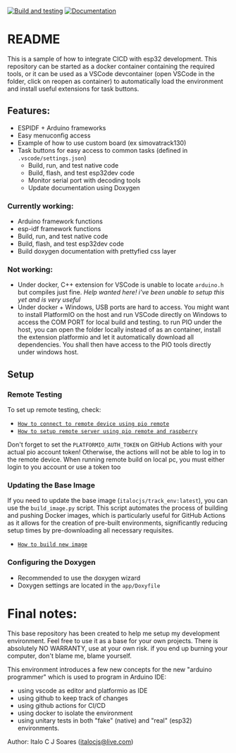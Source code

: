 <!-- [![Actions Status](https://github.com/{user}/{repo}/workflows/{action}/badge.svg)](https://github.com/{user}/{repo}/actions) -->
[![Build and testing](https://github.com/italocjs/esp32_italoenv/workflows/make_tests/badge.svg)](https://github.com/italocjs/make_tests/actions)
[![Documentation](https://github.com/italocjs/esp32_italoenv/workflows/make_doxygen/badge.svg)](https://github.com/italocjs/make_doxygen/actions)

# README
This is a sample of how to integrate CICD with esp32 development. This repository can be started as a docker container containing the required tools, or it can be used as a VSCode devcontainer (open VSCode in the folder, click on reopen as container) to automatically load the environment and install useful extensions for task buttons.

## Features:
- ESPIDF + Arduino frameworks
- Easy menuconfig access
- Example of how to use custom board (ex simovatrack130)
- Task buttons for easy access to common tasks (defined in `.vscode/settings.json`)
  - Build, run, and test native code
  - Build, flash, and test esp32dev code
  - Monitor serial port with decoding tools
  - Update documentation using Doxygen

### Currently working:
- Arduino framework functions
- esp-idf framework functions
- Build, run, and test native code
- Build, flash, and test esp32dev code
- Build doxygen documentation with prettyfied css layer

### Not working:
- Under docker, C++ extension for VSCode is unable to locate `arduino.h` but compiles just fine. *Help wanted here! i've been unable to setup this yet and is very useful*
- Under docker + Windows, USB ports are hard to access. You might want to install PlatformIO on the host and run VSCode directly on Windows to access the COM PORT for local build and testing.  to run PIO under the host, you can open the folder locally instead of as an container, install the extension platformio and let it automatically download all dependencies.   You shall then have access to the PIO tools directly under windows host.

## Setup

### Remote Testing
To set up remote testing, check:
- [`How to connect to remote device using pio remote`](docs\connecting_to_remote.md)
- [`How to setup remote server using pio remote and raspberry`](docs\how_to_setup_raspberry_remote.md)

Don't forget to set the `PLATFORMIO_AUTH_TOKEN` on GitHub Actions with your actual pio account token! Otherwise, the actions will not be able to log in to the remote device.
When running remote build on local pc, you must either login to you account or use a token too

### Updating the Base Image
If you need to update the base image (`italocjs/track_env:latest`), you can use the `build_image.py` script. This script automates the process of building and pushing Docker images, which is particularly useful for GitHub Actions as it allows for the creation of pre-built environments, significantly reducing setup times by pre-downloading all necessary requisites.

- [`How to build new image`](docs\building_new_image.md)

### Configuring the Doxygen
- Recommended to use the doxygen wizard
- Doxygen settings are located in the `app/Doxyfile`

# Final notes:
This base repository has been created to help me setup my development environment. Feel free to use it as a base for your own projects.
There is absolutely NO WARRANTY, use at your own risk. if you end up burning your computer, don't blame me, blame yourself.

This environment introduces a few new concepts for the new "arduino programmer" which is used to program in Arduino IDE:
- using vscode as editor and platformio as IDE
- using github to keep track of changes
- using github actions for CI/CD
- using docker to isolate the environment
- using unitary tests in both "fake" (native) and "real" (esp32) environments.

Author: Italo C J Soares (italocjs@live.com)


